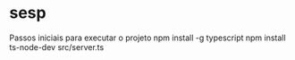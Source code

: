 # sesp

Passos iniciais para executar o projeto
  npm install -g typescript
  npm install 
  ts-node-dev src/server.ts
